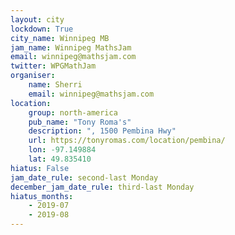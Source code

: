 ```yaml
---
layout: city
lockdown: True
city_name: Winnipeg MB
jam_name: Winnipeg MathsJam
email: winnipeg@mathsjam.com
twitter: WPGMathJam
organiser:
    name: Sherri
    email: winnipeg@mathsjam.com
location:
    group: north-america
    pub_name: "Tony Roma's"
    description: ", 1500 Pembina Hwy"
    url: https://tonyromas.com/location/pembina/
    lon: -97.149884
    lat: 49.835410
hiatus: False
jam_date_rule: second-last Monday
december_jam_date_rule: third-last Monday
hiatus_months:
    - 2019-07
    - 2019-08
---
```

